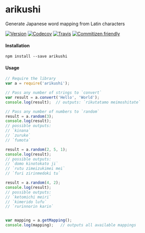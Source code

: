 # arikushi
Generate Japanese word mapping from Latin characters

[![Version](https://img.shields.io/npm/v/arikushi.svg)](https://www.npmjs.com/package/arikushi)
[![Codecov](https://img.shields.io/codecov/c/github/serkansokmen/arikushi.svg)](https://codecov.io/github/serkansokmen/arikushi)
[![Travis](https://img.shields.io/travis/serkansokmen/arikushi.svg?style=flat-square)](https://travis-ci.org/serkansokmen/arikushi)
[![Commitizen friendly](https://img.shields.io/badge/commitizen-friendly-brightgreen.svg)](http://commitizen.github.io/cz-cli/)


#### Installation
```
npm install --save arikushi
```

#### Usage
```javascript
// Require the library
var a = require('arikushi');

// Pass any number of strings to `convert`
var result = a.convert('Hello', 'World');
console.log(result);  // outputs: `rikutatamo meimoshitate`

// Pass any number of numbers to `random`
result = a.random(3);
console.log(result);
// possible outputs:
// `kinana`
// `zuruke`
// `fumota`

result = a.random(2, 5, 1);
console.log(result);
// possible outputs:
// `domo kinotokato ji`
// `rutu zimeizukimei mei`
// `furi zirinmedoki tu`

result = a.random(4, 2);
console.log(result);
// possible outputs:
// `ketomichi meiri`
// `kimerido lufu`
// `rurinnorin karin`


var mapping = a.getMapping();
console.log(mapping);   // outputs all available mappings
```
